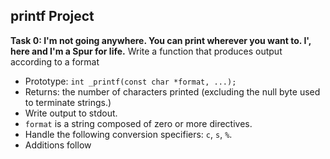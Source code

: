 ## printf Project

**Task 0: I'm not going anywhere. You can print wherever you want to. I', here and I'm a Spur for life.** Write a function that produces output according to a format
- Prototype: `int _printf(const char *format, ...);`
- Returns: the number of characters printed (excluding the null byte used to terminate strings.)
- Write output to stdout.
- `format` is a string composed of zero or more directives.
- Handle the following conversion specifiers: `c`, `s`, `%`.
- Additions follow
